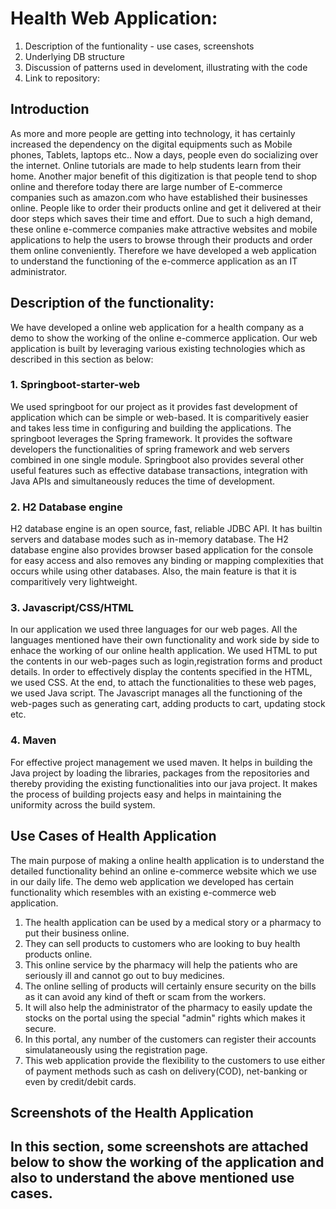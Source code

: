 # Health Web Application:

1. Description of the funtionality - use cases, screenshots
2. Underlying DB structure
3. Discussion of patterns used in develoment, illustrating with the code
4. Link to repository:

## Introduction

As more and more people are getting into technology, it has certainly increased the dependency on the digital equipments such as Mobile phones, Tablets, laptops etc.. Now a days, people even do socializing over the internet. Online tutorials are made to help students learn from their home. Another major benefit of this digitization is that people tend to shop online and therefore today there are large number of E-commerce companies such as amazon.com who have established their businesses online. People like to order their products online and get it delivered at their door steps which saves their time and effort. Due to such a high demand, these online e-commerce companies make attractive websites and mobile applications to help the users to browse through their products and order them online conveniently. Therefore we have developed a web application to understand the functioning of the e-commerce application as an IT administrator.

## Description of the functionality:

We have developed a online web application for a health company as a demo to show the working of the online e-commerce application. Our web application is built by leveraging various existing technologies which as described in this section as below:

### 1.  Springboot-starter-web

We used springboot for our project as it provides fast development of application which can be simple or web-based. It is comparitively easier and takes less time in configuring and building the applications. The springboot leverages the Spring framework. It provides the software developers the functionalities of spring framework and web servers combined in one single module. Springboot also provides several other useful features such as effective database transactions, integration with Java APIs and simultaneously reduces the time of development.

### 2. H2 Database engine

H2 database engine is an open source, fast, reliable JDBC API. It has builtin servers and database modes such as in-memory database. The H2 database engine also provides browser based application for the console for easy access and also removes any binding or mapping complexities that occurs while using other databases. Also, the main feature is that it is comparitively very lightweight.

### 3. Javascript/CSS/HTML

In our application we used three languages for our web pages. All the languages mentioned have their own functionality and work side by side to enhace the working of our online health application.
We used HTML to put the contents in our web-pages such as login,registration forms and product details.
In order to effectively display the contents specified in the HTML, we used CSS.
At the end, to attach the functionalities to these web pages, we used Java script. The Javascript manages all the functioning of the web-pages such as generating cart, adding products to cart, updating stock etc.

### 4. Maven

For effective project management we used maven. It helps in building the Java project by loading the libraries, packages from the repositories and thereby providing the existing functionalities into our java project. It makes the process of building projects easy and helps in maintaining the uniformity across the build system.

## Use Cases of Health Application

The main purpose of making a online health application is to understand the detailed functionality behind an online e-commerce website which we use in our daily life. The demo web application we developed has certain functionality which resembles with an existing e-commerce web application.

1. The health application can be used by a medical story or a pharmacy to put their business online.
2. They can sell products to customers who are looking to buy health products online.
3. This online service by the pharmacy will help the patients who are seriously ill and cannot go out to buy medicines.
4. The online selling of products will certainly ensure security on the bills as it can avoid any kind of theft or scam from the workers.
5. It will also help the administrator of the pharmacy to easily update the stocks on the portal using the special "admin" rights which makes it secure.
6. In this portal, any number of the customers can register their accounts simulataneously using the registration page.
7. This web application provide the flexibility to the customers to use either of payment methods such as cash on delivery(COD), net-banking or even by credit/debit cards.

## Screenshots of the Health Application

## In this section, some screenshots are attached below to show the working of the application and also to understand the above mentioned use cases.

